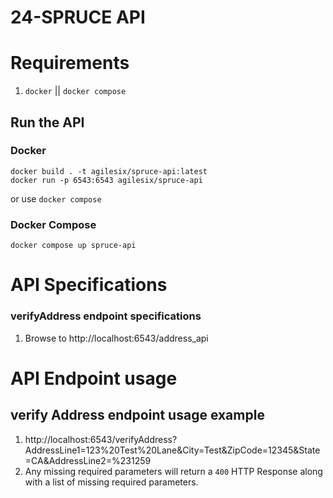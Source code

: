 # 24-SPRUCE API

# Requirements
1. `docker` || `docker compose`

## Run the API

### Docker
```
docker build . -t agilesix/spruce-api:latest
docker run -p 6543:6543 agilesix/spruce-api
```

or use `docker compose`

### Docker Compose
```
docker compose up spruce-api
```

# API Specifications

### verifyAddress endpoint specifications
1. Browse to http://localhost:6543/address_api

# API Endpoint usage
## verify Address endpoint usage example
1. http://localhost:6543/verifyAddress?AddressLine1=123%20Test%20Lane&City=Test&ZipCode=12345&State=CA&AddressLine2=%231259
2. Any missing required parameters will return a `400` HTTP Response along with a list of missing required parameters.